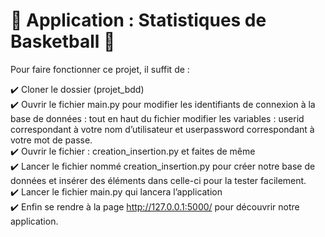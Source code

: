# :basketball: Application : Statistiques de Basketball :basketball:

Pour faire fonctionner ce projet, il suffit de : <br/>

:heavy_check_mark: Cloner le dossier (projet_bdd)  <br/>
:heavy_check_mark: Ouvrir le fichier main.py pour modifier les identifiants de connexion à la base de données : tout en haut du fichier modifier les variables : userid correspondant à votre nom d’utilisateur et userpassword correspondant à votre mot de passe. <br/>
:heavy_check_mark: Ouvrir le fichier : creation_insertion.py et faites de même <br/>
:heavy_check_mark: Lancer le fichier nommé creation_insertion.py pour créer notre base de données et insérer des éléments dans celle-ci pour la tester facilement.  <br/>
:heavy_check_mark: Lancer le fichier main.py qui lancera l’application <br/>
:heavy_check_mark: Enfin se rendre à la page http://127.0.0.1:5000/ pour découvrir notre application. <br/>
